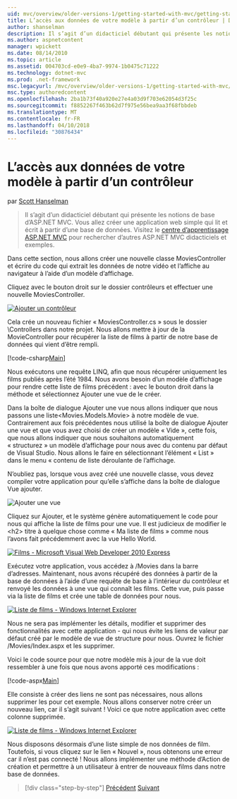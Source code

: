 ```yaml
---
uid: mvc/overview/older-versions-1/getting-started-with-mvc/getting-started-with-mvc-part5
title: L’accès aux données de votre modèle à partir d’un contrôleur | Documents Microsoft
author: shanselman
description: Il s’agit d’un didacticiel débutant qui présente les notions de base d’ASP.NET MVC. Créez une application web simple qui lit et écrit à partir d’une base de données.
ms.author: aspnetcontent
manager: wpickett
ms.date: 08/14/2010
ms.topic: article
ms.assetid: 004703cd-e0e9-4ba7-9974-1b0475c71222
ms.technology: dotnet-mvc
ms.prod: .net-framework
msc.legacyurl: /mvc/overview/older-versions-1/getting-started-with-mvc/getting-started-with-mvc-part5
msc.type: authoredcontent
ms.openlocfilehash: 2ba1b73f40a920e27e4a03d9f703e62054d3f25c
ms.sourcegitcommit: f8852267f463b62d7f975e56bea9aa3f68fbbdeb
ms.translationtype: MT
ms.contentlocale: fr-FR
ms.lasthandoff: 04/10/2018
ms.locfileid: "30876434"
---
```

<a name="accessing-your-models-data-from-a-controller"></a>L’accès aux données de votre modèle à partir d’un contrôleur
====================
par [Scott Hanselman](https://github.com/shanselman)

> Il s’agit d’un didacticiel débutant qui présente les notions de base d’ASP.NET MVC. Vous allez créer une application web simple qui lit et écrit à partir d’une base de données. Visitez le [centre d’apprentissage ASP.NET MVC](../../../index.md) pour rechercher d’autres ASP.NET MVC didacticiels et exemples.


Dans cette section, nous allons créer une nouvelle classe MoviesController et écrire du code qui extrait les données de notre vidéo et l’affiche au navigateur à l’aide d’un modèle d’affichage.

Cliquez avec le bouton droit sur le dossier contrôleurs et effectuer une nouvelle MoviesController.

[![Ajouter un contrôleur](getting-started-with-mvc-part5/_static/image2.png)](getting-started-with-mvc-part5/_static/image1.png)

Cela crée un nouveau fichier « MoviesController.cs » sous le dossier \Controllers dans notre projet. Nous allons mettre à jour de la MovieController pour récupérer la liste de films à partir de notre base de données qui vient d’être rempli.

[!code-csharp[Main](getting-started-with-mvc-part5/samples/sample1.cs)]

Nous exécutons une requête LINQ, afin que nous récupérer uniquement les films publiés après l’été 1984. Nous avons besoin d’un modèle d’affichage pour rendre cette liste de films précédent : avec le bouton droit dans la méthode et sélectionnez Ajouter une vue de le créer.

Dans la boîte de dialogue Ajouter une vue nous allons indiquer que nous passons une liste&lt;Movies.Models.Movie&gt; à notre modèle de vue. Contrairement aux fois précédentes nous utilisé la boîte de dialogue Ajouter une vue et que vous avez choisi de créer un modèle « Vide », cette fois, que nous allons indiquer que nous souhaitons automatiquement « structurez » un modèle d’affichage pour nous avec du contenu par défaut de Visual Studio. Nous allons le faire en sélectionnant l’élément « List » dans le menu « contenu de liste déroulante de l’affichage.

N’oubliez pas, lorsque vous avez créé une nouvelle classe, vous devez compiler votre application pour qu’elle s’affiche dans la boîte de dialogue Vue ajouter.

![Ajouter une vue](getting-started-with-mvc-part5/_static/image3.png)

Cliquez sur Ajouter, et le système génère automatiquement le code pour nous qui affiche la liste de films pour une vue. Il est judicieux de modifier le &lt;h2&gt; titre à quelque chose comme « Ma liste de films » comme nous l’avons fait précédemment avec la vue Hello World.

[![Films - Microsoft Visual Web Developer 2010 Express](getting-started-with-mvc-part5/_static/image5.png)](getting-started-with-mvc-part5/_static/image4.png)

Exécutez votre application, vous accédez à /Movies dans la barre d’adresses. Maintenant, nous avons récupéré des données à partir de la base de données à l’aide d’une requête de base à l’intérieur du contrôleur et renvoyé les données à une vue qui connaît les films. Cette vue, puis passe via la liste de films et crée une table de données pour nous.

[![Liste de films - Windows Internet Explorer](getting-started-with-mvc-part5/_static/image7.png)](getting-started-with-mvc-part5/_static/image6.png)

Nous ne sera pas implémenter les détails, modifier et supprimer des fonctionnalités avec cette application - qui nous évite les liens de valeur par défaut créé par le modèle de vue de structure pour nous. Ouvrez le fichier /Movies/Index.aspx et les supprimer.

Voici le code source pour que notre modèle mis à jour de la vue doit ressembler à une fois que nous avons apporté ces modifications :

[!code-aspx[Main](getting-started-with-mvc-part5/samples/sample2.aspx)]

Elle consiste à créer des liens ne sont pas nécessaires, nous allons supprimer les pour cet exemple. Nous allons conserver notre créer un nouveau lien, car il s’agit suivant ! Voici ce que notre application avec cette colonne supprimée.

[![Liste de films - Windows Internet Explorer](getting-started-with-mvc-part5/_static/image9.png)](getting-started-with-mvc-part5/_static/image8.png)

Nous disposons désormais d’une liste simple de nos données de film. Toutefois, si vous cliquez sur le lien « Nouvel », nous obtenons une erreur car il n’est pas connecté ! Nous allons implémenter une méthode d’Action de création et permettre à un utilisateur à entrer de nouveaux films dans notre base de données.

> [!div class="step-by-step"]
> [Précédent](getting-started-with-mvc-part4.md)
> [Suivant](getting-started-with-mvc-part6.md)
